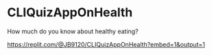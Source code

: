 # CLIQuizAppOnHealth

How much do you know about healthy eating?

https://replit.com/@JB9120/CLIQuizAppOnHealth?embed=1&output=1
